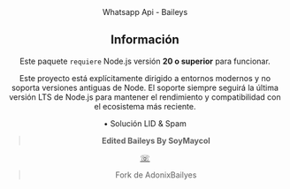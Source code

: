 <div align='center'>Whatsapp Api - Baileys</div>

<div align='center'>



## Información

Este paquete `requiere` Node.js versión **20 o superior** para funcionar.

Este proyecto está explícitamente dirigido a entornos modernos y no soporta versiones antiguas de Node. El soporte siempre seguirá la última versión LTS de Node.js para mantener el rendimiento y compatibilidad con el ecosistema más reciente.

• Solución LID & Spam

> **Edited Baileys By SoyMaycol**

[☏](https://wa.me/51921826291)

> Fork de AdonixBailyes
